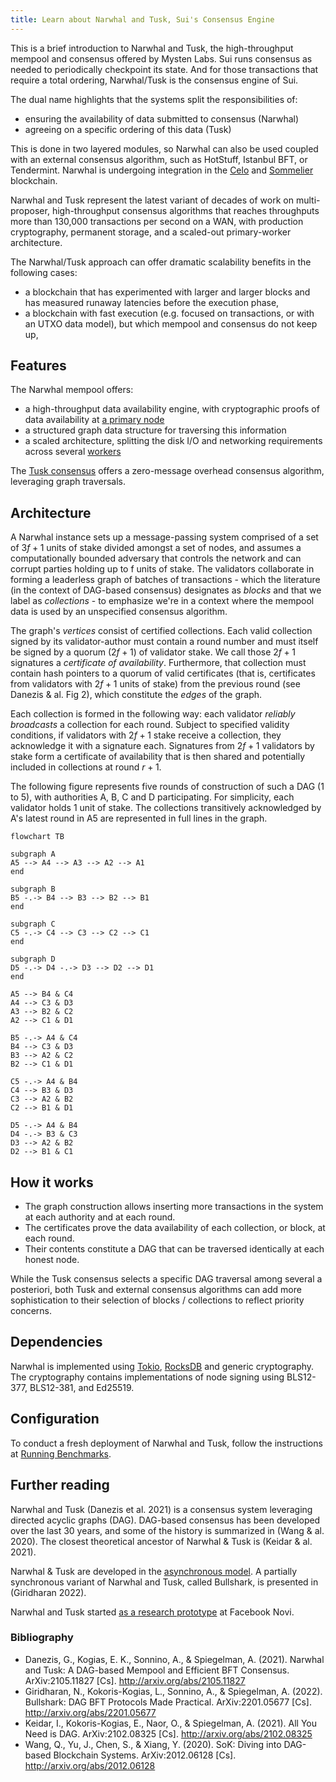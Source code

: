 ```yaml
---
title: Learn about Narwhal and Tusk, Sui's Consensus Engine
---
```


This is a brief introduction to Narwhal and Tusk, the high-throughput mempool and consensus offered by Mysten Labs. Sui runs consensus as needed to periodically checkpoint its state. And for those transactions that require a total ordering, Narwhal/Tusk is the consensus engine of Sui.

The dual name highlights that the systems split the responsibilities of:
- ensuring the availability of data submitted to consensus (Narwhal)
- agreeing on a specific ordering of this data (Tusk)

This is done in two layered modules, so Narwhal can also be used coupled with an external consensus algorithm, such as HotStuff, Istanbul BFT, or Tendermint. Narwhal is undergoing integration in the [Celo](https://www.youtube.com/watch?v=Lwheo3jhAZM) and [Sommelier](https://www.prnewswire.com/news-releases/sommelier-partners-with-mysten-labs-to-make-the-cosmos-blockchain-the-fastest-on-the-planet-301381122.html) blockchain.

Narwhal and Tusk represent the latest variant of decades of work on multi-proposer, high-throughput consensus algorithms that reaches throughputs more than 130,000 transactions per second on a WAN, with production cryptography, permanent storage, and a scaled-out primary-worker architecture.

The Narwhal/Tusk approach can offer dramatic scalability benefits in the following cases:
- a blockchain that has experimented with larger and larger blocks and has measured runaway latencies before the execution phase,
- a blockchain with fast execution (e.g. focused on transactions, or with an UTXO data model), but which mempool and consensus do not keep up,

## Features

The Narwhal mempool offers:
* a high-throughput data availability engine, with cryptographic proofs of data availability at [a primary node](https://github.com/MystenLabs/narwhal/tree/main/primary)
* a structured graph data structure for traversing this information
* a scaled architecture, splitting the disk I/O and networking requirements across several [workers](https://github.com/MystenLabs/narwhal/tree/main/worker)

The [Tusk consensus](https://github.com/MystenLabs/narwhal/tree/main/consensus) offers a zero-message overhead consensus algorithm, leveraging graph traversals.

## Architecture

A Narwhal instance sets up a message-passing system comprised of a set of $3f+1$ units of stake divided amongst a set of nodes, and assumes a computationally bounded adversary that controls the network and can corrupt parties holding up to f units of stake. The validators collaborate in forming a leaderless graph of batches of transactions - which the literature (in the context of DAG-based consensus) designates as _blocks_ and that we label as _collections_ - to emphasize we're in a context where the mempool data is used by an unspecified consensus algorithm.

The graph's *vertices* consist of certified collections. Each valid collection signed by its validator-author must contain a round number and must itself be signed by a quorum ($2f+1$) of validator stake. We call those $2f+1$ signatures a _certificate of availability_. Furthermore, that collection must contain hash pointers to a quorum of valid certificates (that is, certificates from validators with $2f+1$ units of stake) from the previous round (see Danezis & al. Fig 2), which constitute the *edges* of the graph.

Each collection is formed in the following way: each validator _reliably broadcasts_ a collection for each round. Subject to specified validity conditions, if validators with $2f+ 1$ stake receive a collection, they acknowledge it with a signature each. Signatures from $2f + 1$ validators by stake form a certificate of availability that is then shared and potentially included in collections at round $r + 1$.

The following figure represents five rounds of construction of such a DAG (1 to 5), with authorities A, B, C and D participating. For simplicity, each validator holds 1 unit of stake. The collections transitively acknowledged by A's latest round in A5 are represented in full lines in the graph.

```mermaid
flowchart TB

subgraph A
A5 --> A4 --> A3 --> A2 --> A1
end

subgraph B
B5 -.-> B4 --> B3 --> B2 --> B1
end 

subgraph C
C5 -.-> C4 --> C3 --> C2 --> C1
end

subgraph D
D5 -.-> D4 -.-> D3 --> D2 --> D1
end

A5 --> B4 & C4
A4 --> C3 & D3
A3 --> B2 & C2
A2 --> C1 & D1

B5 -.-> A4 & C4
B4 --> C3 & D3
B3 --> A2 & C2
B2 --> C1 & D1

C5 -.-> A4 & B4
C4 --> B3 & D3
C3 --> A2 & B2
C2 --> B1 & D1

D5 -.-> A4 & B4
D4 -.-> B3 & C3
D3 --> A2 & B2
D2 --> B1 & C1
```

## How it works

* The graph construction allows inserting more transactions in the system at each authority and at each round.
* The certificates prove the data availability of each collection, or block, at each round.
* Their contents constitute a DAG that can be traversed identically at each honest node.

While the Tusk consensus selects a specific DAG traversal among several a posteriori, both Tusk and external consensus algorithms can add more sophistication to their selection of blocks / collections to reflect priority concerns.

## Dependencies

Narwhal is implemented using [Tokio](https://github.com/tokio-rs/tokio), [RocksDB](https://github.com/facebook/rocksdb/) and generic cryptography. The cryptography contains implementations of node signing using BLS12-377, BLS12-381, and Ed25519.

## Configuration

To conduct a fresh deployment of Narwhal and Tusk, follow the instructions at [Running Benchmarks](https://github.com/mystenlabs/narwhal/tree/main/benchmark).

## Further reading

Narwhal and Tusk (Danezis et al. 2021) is a consensus system leveraging directed acyclic graphs (DAG). DAG-based consensus has been developed over the last 30 years, and some of the history is summarized in (Wang & al. 2020). The closest theoretical ancestor of Narwhal & Tusk is (Keidar & al. 2021).

Narwhal & Tusk are developed in the [asynchronous model](https://decentralizedthoughts.github.io/2019-06-01-2019-5-31-models/). A partially synchronous variant of Narwhal and Tusk, called Bullshark, is presented in (Giridharan 2022).

Narwhal and Tusk started [as a research prototype](https://github.com/facebookresearch/narwhal) at Facebook Novi.

### Bibliography

- Danezis, G., Kogias, E. K., Sonnino, A., & Spiegelman, A. (2021). Narwhal and Tusk: A DAG-based Mempool and Efficient BFT Consensus. ArXiv:2105.11827 [Cs]. http://arxiv.org/abs/2105.11827
- Giridharan, N., Kokoris-Kogias, L., Sonnino, A., & Spiegelman, A. (2022). Bullshark: DAG BFT Protocols Made Practical. ArXiv:2201.05677 [Cs]. http://arxiv.org/abs/2201.05677
- Keidar, I., Kokoris-Kogias, E., Naor, O., & Spiegelman, A. (2021). All You Need is DAG. ArXiv:2102.08325 [Cs]. http://arxiv.org/abs/2102.08325
- Wang, Q., Yu, J., Chen, S., & Xiang, Y. (2020). SoK: Diving into DAG-based Blockchain Systems. ArXiv:2012.06128 [Cs]. http://arxiv.org/abs/2012.06128
